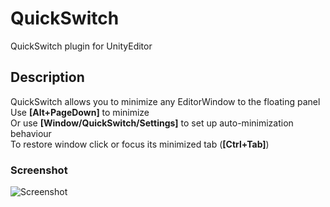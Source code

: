 # QuickSwitch
QuickSwitch plugin for UnityEditor
## Description
QuickSwitch allows you to minimize any EditorWindow to the floating panel  
Use **[Alt+PageDown]** to minimize  
Or use **[Window/QuickSwitch/Settings]** to set up auto-minimization behaviour  
To restore window click or focus its minimized tab (**[Ctrl+Tab]**)
### Screenshot
![Screenshot](/img/screenshot.jpg?raw=true "Screenshot")
